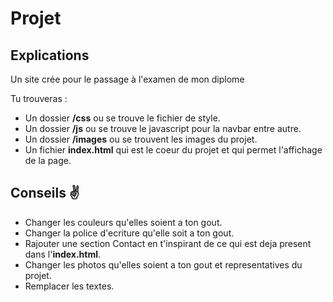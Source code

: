 # Projet

## Explications
Un site crée pour le passage à l'examen de mon diplome

Tu trouveras :

- Un dossier __/css__ ou se trouve le fichier de style.
- Un dossier __/js__ ou se trouve le javascript pour la navbar entre autre.
- Un dossier __/images__ ou se trouvent les images du projet.
- Un fichier __index.html__ qui est le coeur du projet et qui permet l'affichage de la page.

## Conseils ✌️

- Changer les couleurs qu'elles soient a ton gout.
- Changer la police d'ecriture qu'elle soit a ton gout.
- Rajouter une section Contact en t'inspirant de ce qui est deja present dans l'__index.html__.
- Changer les photos qu'elles soient a ton gout et representatives du projet.
- Remplacer les textes.

 
